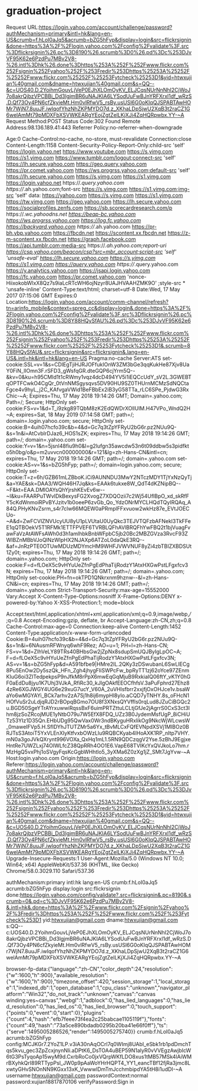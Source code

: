 # graduation-project

Request URL:https://login.yahoo.com/account/challenge/password?authMechanism=primary&intl=hk&lang=en-US&crumb=f.hLoI0aJq5&acrumb=bZG5hFyp&display=login&src=flickrsignin&done=https%3A%2F%2Flogin.yahoo.com%2Fconfig%2Fvalidate%3F.src%3Dflickrsignin%26.pc%3D8190%26.scrumb%3D0%26.pd%3Dc%253DJvVF95K62e6PzdPu7MBv2V8-%26.intl%3Dhk%26.done%3Dhttps%253A%252F%252Fwww.flickr.com%252Fsignin%252Fyahoo%252F%253Fredir%253Dhttps%25253A%25252F%25252Fwww.flickr.com%25252F%25253Fytcheck%25253D1&yid=htwxujian%40gmail.com&dname=htwxujian%40gmail.com&s=QQ--&c=UOS40.D.2YoihmGouvLjVeP0EJhXLOmOyKV_ELJCqsNUrNnNhI2CjWoJ7o8akrQjbzVPCBBi_Dd3lgjmBR6uNAJKIA6LYSodUuFwBJnYRFXrxl1df_wRzS.D.Qf73Oy4PN6cfZkyieMt.Hm0vlRfwV5_rsBy.usUSl6G0oKIqQJSPABTAwHOMr7WjN7.8uuJF.iwIqofYhzNhZKPMYDO7d.z_XKhaLDpSjwU2XqB3t2raCZ1G6welAmMt79pMDXFbXSVWKEARgYEojZgtZelLKjXJi4ZqHQRpwbx.YY-~A
Request Method:POST
Status Code:302 Found
Remote Address:98.136.189.41:443
Referrer Policy:no-referrer-when-downgrade


Age:0
Cache-Control:no-cache, no-store, must-revalidate
Connection:close
Content-Length:1158
Content-Security-Policy-Report-Only:child-src 'self' https://login.yahoo.net https://www.youtube.com https://s.yimg.com https://s1.yimg.com https://www.tumblr.com/logout;connect-src 'self' https://lh.secure.yahoo.com https://geo.query.yahoo.com https://pr.comet.yahoo.com https://ws.progrss.yahoo.com;default-src 'self' https://lh.secure.yahoo.com https://s.yimg.com https://s1.yimg.com https://login.yahoo.net https://*.query.yahoo.com https://*.ah.yahoo.com;font-src https://s.yimg.com https://s1.yimg.com;img-src 'self' data: https://yahoo.com https://s.yimg.com https://s1.yimg.com https://tw.yimg.com https://geo.yahoo.com https://lh.secure.yahoo.com https://socialprofiles.zenfs.com https://sb.scorecardresearch.com/p https://*.wc.yahoodns.net https://beap-bc.yahoo.com https://ws.progrss.yahoo.com https://log.fc.yahoo.com https://backyard.yahoo.com https://*.ah.yahoo.com https://pr-bh.ybp.yahoo.com https://fbcdn.net https://scontent.xx.fbcdn.net https://z-m-scontent.xx.fbcdn.net https://graph.facebook.com https://api.tumblr.com;media-src https://*.ah.yahoo.com;report-uri https://csp.yahoo.com/beacon/csp?src=mbr_account;script-src 'self' 'unsafe-eval' https://lh.secure.yahoo.com https://s.yimg.com https://s1.yimg.com https://query.yahoo.com https://*.query.yahoo.com https://y.analytics.yahoo.com https://jsapi.login.yahoo.com https://fc.yahoo.com https://pr.comet.yahoo.com 'nonce-HiixokobWlxX8Qz7s9iaLcRTcWH6ojNzyr8UAJHVAAHZMK9O' ;style-src * 'unsafe-inline'
Content-Type:text/html; charset=utf-8
Date:Wed, 17 May 2017 07:15:06 GMT
Expires:0
Location:https://login.yahoo.com/account/comm-channel/refresh?tn=arinfo_mobile&context=spreg_cc&display=login&.done=https%3A%2F%2Flogin.yahoo.com%2Fconfig%2Fvalidate%3F.src%3Dflickrsignin%26.pc%3D8190%26.scrumb%3D8Y88HQySfAU%26.pd%3Dc%253DJvVF95K62e6PzdPu7MBv2V8-%26.intl%3Dhk%26.done%3Dhttps%253A%252F%252Fwww.flickr.com%252Fsignin%252Fyahoo%252F%253Fredir%253Dhttps%25253A%25252F%25252Fwww.flickr.com%25252F%25253Fytcheck%25253D1&.scrumb=8Y88HQySfAU&.src=flickrsignin&src=flickrsignin&.lang=en-US&.intl=hk&intl=hk&lang=en-US
Pragma:no-cache
Server:ATS
set-cookie:SSL=v=1&s=CDlEgTjiHJRJOFfukIOnW3ZM3bGe3qqKukHe87Xjv8UaY0FiN_lIOmn3F.rSFD3_gWsfqGR.dteGQP6cjYrm5Q--&kv=0&ku=h95CMId1t1cRWmy1vqz4dcD494YV5i1iEQCcUdY_sV2L.3GWEBTqOPTFCwkO4CgQr_0tVnNMSgysqvs5DV90HU9SZ0THUrnMCMzSdNQCtaFgce4v9hyL_j2C_KAfvgaVWid1BeFBbEx2iB3yG58TTa_rLC6SPe_PjdwG3RxChic-~A; Expires=Thu, 17 May 2018 19:14:26 GMT; Domain=.yahoo.com; Path=/; Secure; HttpOnly
set-cookie:FS=v=1&d=T_i9zkg89TQbM8zK2EdQWDrXOllUlM.H47VPo_WndQ2H~A; expires=Sat, 18 May 2019 07:14:58 GMT; path=/; domain=.login.yahoo.com; secure; HttpOnly
set-cookie:B=4uih07hcfo39c&b=4&d=Gc7q3tZpYFRyU2bG6r.pz2NUu9Q-&s=1n&i=AtCvblrDJaz6_HOS1sZK; expires=Thu, 17 May 2018 19:14:26 GMT; path=/; domain=.yahoo.com
set-cookie:Y=v=1&n=5jsnl48fiu9h0&l=g2lufgn35awcdw53n6t09ddbw5s3pidfkto5h0bg/o&p=m2uvvcn00000000&r=121&lg=zh-Hans-CN&intl=cn; expires=Thu, 17 May 2018 19:14:26 GMT; path=/; domain=.yahoo.com
set-cookie:AS=v=1&s=bZG5hFyp; path=/; domain=login.yahoo.com; secure; HttpOnly
set-cookie:T=z=6h/GZB61mLZBboK.iCi9AUNNDU3MwY2NTczMDY1TjYxNzQyTj&a=YAE&sk=DAA3/WQH46H7Jq&ks=EAAk6tukxe8W_QdT4dKZNipBQ--~F&kt=EAA.DMlOAYsQhYjrshKEvEv6w--~I&ku=FAARPuTWvIDkBexysFG2XvogZ7XDQOzii7c2Wj54UflBpO_xd_skRfFY5cKdWnmoiRPvBYJzitv1b0oeeP6zvGb_Qo_YdzONrMYCLHQdTQyIRQAq_A84Q.PHyKNvZsrm_s4r7clw66MQEW0aPRmplFFxvuow2wkHz87e_EVtJOECUo-~A&d=ZwFCVlZNVUcyUU8yU1pLVUtaU0UyQkc3TEJVTQFzbAFNekl3TkFFeE1qQTBOekV5T1RFMk1ETTFPVEF6TVRBLQFhAVlBRQFhYwFBQ2t1bjVuagFvawFaVzAtAWFsAWh0d3h1amlhbkBnbWFpbC5jb20Bc2MBZGVza3RvcF93ZWIBZnMBbVJoQlNzWlpHX2NJAXp6ATZoL0daQkE3RQ--&af=JnRzPTE0OTUwMDUzMDYmcHM9WHFJVWVNUF8yZi4zbTBIZXBDSUt1Zy0t; expires=Thu, 17 May 2018 19:14:26 GMT; path=/; domain=.yahoo.com; HttpOnly
set-cookie:F=d=fLOeX5c9vHYuUeZfnPgEdPhaTijRodzY1AtxHXGwPstLFgxfcv3N; expires=Thu, 17 May 2018 19:14:26 GMT; path=/; domain=.yahoo.com; HttpOnly
set-cookie:PH=fn=okTPD1QNkrxnm9hznw--&l=zh-Hans-CN&i=cn; expires=Thu, 17 May 2018 19:14:26 GMT; path=/; domain=.yahoo.com
Strict-Transport-Security:max-age=15552000
Vary:Accept
X-Content-Type-Options:nosniff
X-Frame-Options:DENY
x-powered-by:Yahoo
X-XSS-Protection:1; mode=block


Accept:text/html,application/xhtml+xml,application/xml;q=0.9,image/webp,*/*;q=0.8
Accept-Encoding:gzip, deflate, br
Accept-Language:zh-CN,zh;q=0.8
Cache-Control:max-age=0
Connection:keep-alive
Content-Length:1452
Content-Type:application/x-www-form-urlencoded
Cookie:B=4uih07hcfo39c&b=4&d=Gc7q3tZpYFRyU2bG6r.pz2NUu9Q-&s=1n&i=6NAusmRFWnyq6whF9Rez; AO=u=1; PH=l=zh-Hans-CN; FS=v=1&d=ZIhVeLY89TRs40BHbsGw2jZpNx8sdupSmUQJByIgLpOC~A; F=d=fLOeX5c9vHYuUeZfnPgEdPhaTijRodzY1AtxHXGwPstLFgxfcv3N; AS=v=1&s=bZG5hFyp&d=A591bfbe9|HMre2lL.2QKy3zDSwubanL6SwLIECg8Pu5EnOw2Dy5szQk_HFn_Zgh4jhygFIiSWPcFw_bpRyTT1zj62oYce97ZEnmKIuG6oi3ZITedpekpsP9nJfkM8rPpX6mwEqGqMjuB9RxkiaIQ06ftY_vK1Y0hGF0aEdDu8jyu1K7Uhj3VJkA_RfiRc30_kJlgOAkfEEOCfhfsV.3aPuFphrd27Ehz84zRe6XGJWGY4UG6e29xuG7ucY_V60A_2uVHlsfbrr2xxjfjOxOHJce1v.bsaWaYo6wMGYAYi_BCk7arhv2zA7Sj1h8ij6mypHl8yIo.aCQD7yTNHY.8s_oFHcN1HOfVuSr2uLdjqRJD2rBOpqBGmo7OU8f3XNxsQYVffls0rqLud8JZuCiBGQc2u.BGD50SgeYTrAYrxuwwiRqssBxF6uimPRTZttuLCLtjGfJe2jAgrrS0CxS3ct3lhm8jzSoZRcojMUE1yNtbO79u7W5EfX8FDQ_UZz3B0JydemMsfUgP_8iCHiUTz53YIz1D35Qn.EHbUDg95QwVax0Wr3ndBKyguHRxlikOg9NkcWjWLcwsW_0maweIFVp5.H.SfIDYhJTUTZMr5a6Yx_tBvMLCxFQfEVNpdXSVj1MIBOz0BRJTsS3AtoiT5YxVLEnXIyKtfvxbOWzLlu9RQBCKyab4lHoAXK1RP_nItp7VHY.mN0a3goJVkQXrynt996VOXa_QxHq1mL1.5RN9QDCzqgV2Yse.5zBhJ9EgjxeHntRe7UWZLxj74OIWLfcZ38QpRRh4OO1E6.VapE68TVIKcYxQVJkoLo7hm.rMzHgQ5vxPhj1oSVgyFqsKcGgbWHhtlo5_3yXMa6Z0zXg1jZ_SMt7JgYvw-~A
Host:login.yahoo.com
Origin:https://login.yahoo.com
Referer:https://login.yahoo.com/account/challenge/password?authMechanism=primary&intl=hk&lang=en-US&crumb=f.hLoI0aJq5&acrumb=bZG5hFyp&display=login&src=flickrsignin&done=https%3A%2F%2Flogin.yahoo.com%2Fconfig%2Fvalidate%3F.src%3Dflickrsignin%26.pc%3D8190%26.scrumb%3D0%26.pd%3Dc%253DJvVF95K62e6PzdPu7MBv2V8-%26.intl%3Dhk%26.done%3Dhttps%253A%252F%252Fwww.flickr.com%252Fsignin%252Fyahoo%252F%253Fredir%253Dhttps%25253A%25252F%25252Fwww.flickr.com%25252F%25253Fytcheck%25253D1&yid=htwxujian%40gmail.com&dname=htwxujian%40gmail.com&s=QQ--&c=UOS40.D.2YoihmGouvLjVeP0EJhXLOmOyKV_ELJCqsNUrNnNhI2CjWoJ7o8akrQjbzVPCBBi_Dd3lgjmBR6uNAJKIA6LYSodUuFwBJnYRFXrxl1df_wRzS.D.Qf73Oy4PN6cfZkyieMt.Hm0vlRfwV5_rsBy.usUSl6G0oKIqQJSPABTAwHOMr7WjN7.8uuJF.iwIqofYhzNhZKPMYDO7d.z_XKhaLDpSjwU2XqB3t2raCZ1G6welAmMt79pMDXFbXSVWKEARgYEojZgtZelLKjXJi4ZqHQRpwbx.YY-~A
Upgrade-Insecure-Requests:1
User-Agent:Mozilla/5.0 (Windows NT 10.0; Win64; x64) AppleWebKit/537.36 (KHTML, like Gecko) Chrome/58.0.3029.110 Safari/537.36



authMechanism:primary
intl:hk
lang:en-US
crumb:f.hLoI0aJq5
acrumb:bZG5hFyp
display:login
src:flickrsignin
done:https://login.yahoo.com/config/validate?.src=flickrsignin&.pc=8190&.scrumb=0&.pd=c%3DJvVF95K62e6PzdPu7MBv2V8-&.intl=hk&.done=https%3A%2F%2Fwww.flickr.com%2Fsignin%2Fyahoo%2F%3Fredir%3Dhttps%253A%252F%252Fwww.flickr.com%252F%253Fytcheck%253D1
yid:htwxujian@gmail.com
dname:htwxujian@gmail.com
s:QQ--
c:UOS40.D.2YoihmGouvLjVeP0EJhXLOmOyKV_ELJCqsNUrNnNhI2CjWoJ7o8akrQjbzVPCBBi_Dd3lgjmBR6uNAJKIA6LYSodUuFwBJnYRFXrxl1df_wRzS.D.Qf73Oy4PN6cfZkyieMt.Hm0vlRfwV5_rsBy.usUSl6G0oKIqQJSPABTAwHOMr7WjN7.8uuJF.iwIqofYhzNhZKPMYDO7d.z_XKhaLDpSjwU2XqB3t2raCZ1G6welAmMt79pMDXFbXSVWKEARgYEojZgtZelLKjXJi4ZqHQRpwbx.YY-~A



browser-fp-data:{"language":"zh-CN","color_depth":24,"resolution":{"w":1600,"h":900},"available_resolution":{"w":1600,"h":900},"timezone_offset":420,"session_storage":1,"local_storage":1,"indexed_db":1,"open_database":1,"cpu_class":"unknown","navigator_platform":"Win32","do_not_track":"unknown","canvas":"canvas winding:yes~canvas","webgl":1,"adblock":0,"has_lied_languages":0,"has_lied_resolution":0,"has_lied_os":0,"has_lied_browser":0,"touch_support":{"points":0,"event":0,"start":0},"plugins":{"count":4,"hash":"efb7feee73f4ea2c25babcae1105119f"},"fonts":{"count":49,"hash":"73a5ce890bdadb0295b20ba41e66f0ff"},"ts":{"serve":1495005286526,"render":1495005275740}}
crumb:f.hLoI0aJq5
acrumb:bZG5hFyp
config:MCJKGr7.2YoZ1LP.v3iA30nAqOCrl7q0WImj8UAbI_eSbk1rb1pdDmchTqs5kvu_gec3ZpZcxjnynNli.aDPtK6_DsTOA4uBEP59N1alyR0vVVEgzAwjbIcW6tG3PsTyqoAp15wyM9d.CxrbRoCo0jxVQrpWKfLDO8xus1tMB57MSk4lAiWMrBXyhkQrI89RTTypPsl_JW0p9pAaWoYHrHQPT4_YY1_eancTBf12fjRa3jmc8LxwtyGHvSNOnNN9KGxx13xK_VwwwlDmTmJcchmbipdYA5tH8i1udDI-~A
username:htwxujian@gmail.com
passwordContext:normal
password:xujian18817870106
verifyPassword:Sign in
